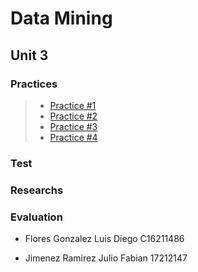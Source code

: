 # Data Mining

## Unit 3

### Practices

> - [Practice #1](https://github.com/Diego-FloresG/Data-Mining/tree/Unit_3/Unit_3/Practices/Practice01)
> - [Practice #2](https://github.com/Diego-FloresG/Data-Mining/tree/Unit_3/Unit_3/Practices/Practice02)
> - [Practice #3](https://github.com/Diego-FloresG/Data-Mining/tree/Unit_3/Unit_3/Practices/Practice03)
> - [Practice #4](https://github.com/Diego-FloresG/Data-Mining/tree/Unit_3/Unit_3/Practices/Practice04)

### Test

### Researchs

### Evaluation

- Flores Gonzalez Luis Diego C16211486

- Jimenez Ramirez Julio Fabian 17212147
